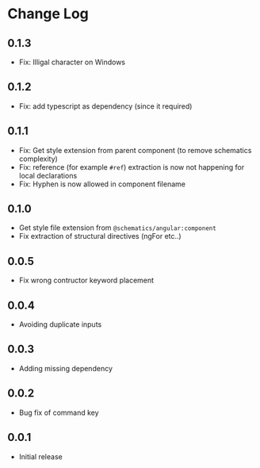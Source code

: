 # Change Log

## 0.1.3

- Fix: Illigal character on Windows

## 0.1.2

- Fix: add typescript as dependency (since it required)

## 0.1.1

- Fix: Get style extension from parent component (to remove schematics complexity)
- Fix: reference (for example `#ref`) extraction is now not happening for local declarations
- Fix: Hyphen is now allowed in component filename

## 0.1.0

- Get style file extension from `@schematics/angular:component`
- Fix extraction of structural directives (ngFor etc..)

## 0.0.5

- Fix wrong contructor keyword placement

## 0.0.4

- Avoiding duplicate inputs

## 0.0.3

- Adding missing dependency

## 0.0.2

- Bug fix of command key

## 0.0.1

- Initial release